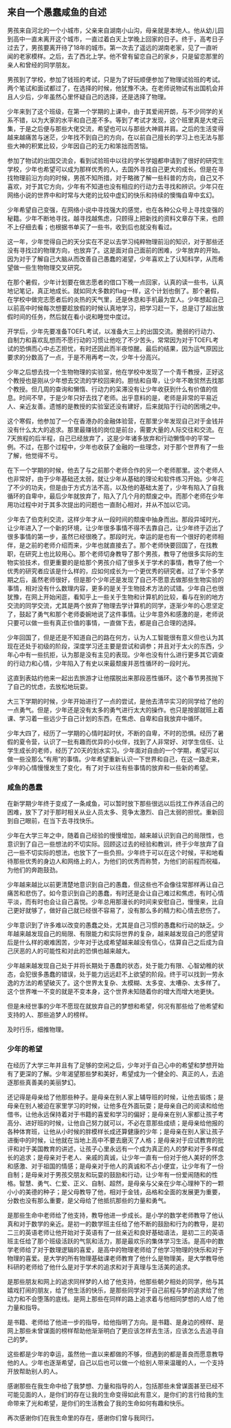 ## 来自一个愚蠢咸鱼的自述

男孩来自河北的一个小城市，父亲来自湖南小山沟，母亲就是本地人。他从幼儿园到高中一直未离开这个城市，一直过着白天上学晚上回家的日子。终于，高考日子过去了，男孩要离开待了18年的城市。第一次去了遥远的湖南老家，见了一直听闻的老家模样。之后，去了西北上学。他不曾有留恋自己的家乡，只是留恋那里的亲人和曾经的同学朋友。  

男孩到了学校，参加了钱班的考试，只是为了好玩顺便参加了物理试验班的考试。两个笔试和面试都过了，在选择的时候，他犹豫不决。在老师说物试有出国机会并且人少后，少年虽然心里怀疑自己的选择，还是选择了物理。  

少年来到了这个班级，在第一个学期的上课中，由于其爱闹开朗，与不少同学的关系不错，以为大家的水平和自己差不多。等到了考试才发现，这个班里真是大佬云集，于是之后便与那些大佬交流，希望也可以与那些大神肩并肩。之后的生活变得越来越痛苦与迷茫，少年找不到自己的方向，在以前自己擅长的学习上也无法与那些大神的积累比较，少年因自己的无力和笨拙而苦恼。

参加了物试的出国交流会，看到试验班中以往的学长学姐都申请到了很好的研究生学校，少年也希望可以成为那样优秀的人，去国外寻找自己更大的成长。但是在寻找物理前沿方向的时候，男孩不知所措，对于略微了解一些科普的方向，自己又不喜欢，对于其它方向，少年有不知道也没有相应的行动力去寻找和辨识。少年只在网络小说的世界中和时常与大佬的比较中虚幻的快乐和持续的懊悔自卑中玄幻。

少年希望自己变强，在网络小说中寻找强大的感觉，也在各种公众号上寻找变强的秘籍。少年不断地寻找，越寻找越焦虑，只顾得上把新找的资料文章存下来，也顾不上仔细去看；也根据书单买了一些书，收到后也就没有看过。  

这一年，少年觉得自己的天分实在不足以去学习纯粹物理前沿的知识，对于那些还没有寻找过的物理方向，也放弃了。这是面对自己面前的困难，少年放弃的开始。因为对于了解自己大脑从而改善自己愚蠢的渴望，少年喜欢上了认知科学，从而希望做一些生物物理交叉研究。  

在那个暑假，少年计划要在做志愿者的借口下晚一点回家，认真的读一些书，认真地记笔记，真正地成长。就如同大多数的flag一样，这个计划也倒了。那个暑假，在学校中做完志愿者后的炎热的天气里，还是休息和手机最为宜人。少年想起自己以前高中时候每次想要趁放假的时候认真地学习，把学习赶一下，总是订了超出放假时间的任务，然后就在看小说和睡觉中度过。

开学后，少年先要准备TOEFL考试，以准备大三上的出国交流。脆弱的行动力、自制力和喜欢乱想而不愿行动的习惯让他吃了不少苦头，常常因为对于TOEFL考试的恐惧而心中忐忑担忧，有时还因此而半夜惊醒。最后的结果，因为运气原因比要求的分数高了一点，于是不用再考一次，少年十分高兴。  

少年之后想去找一个生物物理的实验室，他在学校中发现了一个青千教授，正好这个教授也是刚从少年想去交流的学校回来的。胆怯和自卑，让少年不敢贸然去找那个教授。但几周的查询和懒惰、行动力的呆滞没有让少年收获到什么有价值的信息。时间不早，于是少年只好去找了老师。出乎意料的是，老师是非常的平易近人、亲近友善。遗憾的是教授的实验室还没有建好，后来就陷于行动的困境之中。  

这个寒假，他参加了一个在香港办的金融体验营，在那里少年发现自己对于金钱并没有什么太大的追求。那里最赚钱的岗位是前台，需要大量的人际交往和交流。在7天旅程的后半程，自己已经放弃了，这是少年诸多放弃和行动懒惰中的平常一例。不过，在那个过程中，少年也收获了金融的一些理念，对于那个世界有了一些了解，他觉得不亏。

在下一个学期的时候，他去了与之前那个老师合作的另一个老师那里。这个老师人也非常好，由于少年基础还太弱，就让少年从基础的理论和软件练习开始。少年花了不少的功夫，但是由于方式方法不高，以及他的基础太差了，少年有陷入了自我循环的自卑中，最后少年就放弃了，陷入了几个月的颓废之中。而那个老师在少年用功过程中对于其多次提出的问题也一直耐心相对，并从不加以它词。

少年去了伯克利交流，这样少年才从一段时间的颓废中抽身而出。那段异域时光，让少年进入了一个新的环境，让少年很多事情不得不去靠自己，让少年终于迈出了很多事情的第一步，虽然已经很晚了。那段时光，幸运的是也有一个很好的老师相伴，是之前的老师介绍而来，少年也就直接去了。那个老师快要回国了，在找教职，在研究上也比较用心。那个老师切身教导了那个男孩，教导了他很多实际的生物实验技术，但更重要的是给那个男孩介绍了很多关于学术的事情，教导了他一个优秀的研究者应该是什么样的，应如何成长为一个更优秀的研究者。过了半个多学期之后，虽然老师很好，但是那个少年还是发现了自己不愿意去做那些生物实验的事情，相对没有什么数理内容，更多的是关于生物技术方法的试错。少年自己也很犹豫，在网上开始闲逛，看知乎上一些关于生物和计算机的比较，看与在别的地方交流的同学交流，尤其是两个放弃了物理去学计算机的同学，逐渐少年的心思坚定了，鼓起了勇气和那个老师委婉地说了这件事情。让少年意外和感激的是，老师说只要可以做一些有真正价值的事情，一直做下去，都是自己合理的选择。

少年回国了，但是还是不知道自己的路在何方，认为人工智能很有意义但也认为其现在还处于初级的阶段，深度学习还主要是尝试和调参；并且对于太火的东西，少年心中有一些抗拒，认为那是没有主见的表现。少年也没有什么进行更多其它调查的行动力和心情，少年陷入了有史以来最颓废并恶性循环的一段时光。

这直到表姑约他来一起出去旅游才让他摆脱出来那段恶性循环。这个春节男孩抛下了自己的忧虑，去放松地玩耍。

大三下学期的时候，少年开始进行了一点的尝试，是他去清华实习的同学给了他的一点勇气。但是，少年还是没有太多的勇气进行太大的操作。也只是按部就班上着课、学习着一些远少于自己计划的东西，在焦虑、自卑和自我放弃中循环。

少年大四了，经历了一学期的心情时起时伏，不断的自卑，不时的恐惧。经历了暑假的夏令营，认识了一批有趣而优异的小伙伴，找到了人非常好、对学生信任、让学生成长的老师，经历了20天的划水实习。少年面对自由的一个学期，希望可以做一些没那么“有用”的事情。少年希望重新认识一下世界和自己，在这一路走来，少年的心情慢慢发生了变化，有了对于以往有些事情的放弃和一些新的希望。  

### 咸鱼的愚蠢

在新学期少年终于变成了一条咸鱼，可以暂时放下那些很远以后找工作养活自己的困难，放下了对于那时相关从业人员太多、竞争太激烈、自己太弱的担忧。重新回到自己眼前，在当下去寻找快乐。  

少年在大学三年之中，随着自己经验的慢慢增加，越来越认识到自己的局限性，也意识到了自己一些想法的不切实际。回顾这过去的经验和教训，终于少年放弃了自己一些不切实际的想法，也放下了一些负担。少年终于可以在这个时候，平和地看待那些优秀的身边人和网络上的人，为他们的优秀而称赞，为他们的前程而祝福，为他们的奔跑鼓劲。

少年越来越比以前更清楚地意识到自己的愚蠢，但这些也不会像往常那样再让自己痛苦和悲伤了。如今意识到自己的愚蠢，有时还是会让自己难过和焦虑，有时心情平淡，而有时也会让自己喜悦。少年总用那漫长的时间来安慰自己，慢慢来，比自己更好就够了，做好自己就已经很不容易了，没有那么多的精力和心情去悲伤了。

少年意识到了许多难以改变的愚蠢之处，尤其是自己习惯的愚蠢和行动的缺乏。少年越来越发现自己的局限、有限能力和实际世界的复杂，越来越发现自己的愿望背后是什么样的艰难困苦，少年对于达成希望越来越没有信心，估算自己之后成为自己厌恶的人的可能性和对此的恐惧也越来越大。

少年越来越发现自己处于并将长期处于愚蠢的状态，处于能力有限、心智幼稚的状态，会犯很多愚蠢的错误，处于能力远远赶不上欲望的阶段。终于可以找到一劳永逸的方法的希望破灭了。这个世界太复杂、太模糊、太多变、太嘈杂、太多样了。这个世界唯一不变的就是不变本身，这个世界未知随着你的增大而增大地更快。

但是未经世事的少年不愿现在就放弃自己的梦想和希望，何况有那些给了他希望和支持的人、那些追梦人的榜样。

及时行乐，细推物理。

### 少年的希望

在经历了大学三年并且有了足够的空闲之后，少年对于自己心中的希望和梦想开始有了更深的了解。少年渴望那些梦和美好，希望成为一个健全的、真正的人，去追逐那些真善美的美丽梦幻。

还记得是母亲给了他那些种子。是母亲在别人家上辅导班的时候，让他去锻炼；是母亲在别人被迫在家里学习的时候，让他多在外面玩耍；是母亲自己的阅读和给他借书，让他永远保持着对于书籍的喜爱和学习的偏好；是母亲在别人家都让孩子考高分、进好班的时候，让他自己努力就可以，不必在意那些成绩；是母亲给他报的各种体育班，让他从小时候的胖模样长成还算健康的少年；是母亲在别人家让孩子进衡中的时候，让他就在当地上高中不要去磨灭了人格；是母亲对于应试教育的批评和对于美国教育的讲述，让孩子心里永远有一个成为真正的人的梦和对于多样成长的追求；是母亲对于老人、亲戚的真诚，让少年一直有一份对于他人美好的怀念和感激、对于祖国的情感；是母亲对于他人的真诚和不占小便宜，让少年有了一份自制；是母亲对于男孩交朋友和玩耍的鼓励和行动，让少年有一份爱闹随和的性格。智慧、勇气、仁爱、正义、自制、超然，是母亲与父亲在少年心理种下的一颗小小的美德的种子；是父母教导了他，相对于金钱，品格和全面的发展更为重要，分数也没有那么重要，是父母给了他抵抗那些的力量和勇气。

是那些生命中老师给了他支持，教导他进一步成长。是小学的数学老师教导了他认真和对于数学的亲近。是初一的数学班主任给了他不断的鼓励和行为的教导，是初二三的英语老师让他开始对于英语有了一丝亲近和良好基础语法，是初二三的英语班主任给了那个班级活跃的气氛和活力，那是最欢乐的集体学习生活。是高中的数学老师给了对于数理逻辑的喜爱，是高中的物理老师给了他学习物理的快乐和对于物理的喜爱。是大学的所有物理基础课老师教育了他什么是物理美，是大学教导他科研的老师给了他什么是对于学术的追求和对于真理与生活美的追求。

是那些朋友和网上的追求同样梦的人给了他支持，他那些朝夕相处的同学，他与其嬉戏打闹的朋友，给了他生活的快乐，是那些同学对于自己前程与梦的追求给了他动力和不会堕落的底线。是网上那些在同样的路上追求着与他相同梦想的人给了他力量和指导。  

是书籍、老师给了他进一步的指导，给他指明了方向。是书籍、是身边的榜样、是网上那些未曾谋面的榜样帮助他渐渐明白了更应该怎样去生活，应该怎么去追寻自己的梦。

这些都是少年的幸运，虽然他一直以来都做的不够，但遇到的都是善良而愿意教导他的人。少年也逐渐希望，自己以后也可以做一个给别人带来温暖的人，一个支持开放帮助别人的人。

感谢那些在我生命中给了我梦想、力量和指导的人，包括那些未曾谋面甚至已经不可能见面的人，是你们的存在让我的生命变得如此有意义，是你们的言行给我的生命带来了光和希望，是你们的生活教会了我的生命如何有趣和快乐。

再次感谢你们在我生命里的存在，感谢你们曾与我同行。
